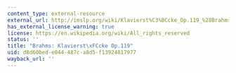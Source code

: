 ```yaml
---
content_type: external-resource
external_url: http://imslp.org/wiki/Klavierst%C3%BCcke_Op.119_%28Brahms%2C_Johannes%29
has_external_license_warning: true
license: https://en.wikipedia.org/wiki/All_rights_reserved
status: ''
title: "Brahms: Klavierst\xFCcke Op.119"
uid: d8d60bed-e044-487c-a8d5-f13924817977
wayback_url: ''
---
```

